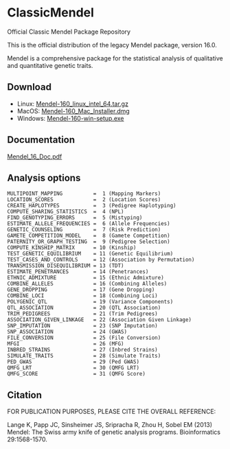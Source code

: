 # ClassicMendel

Official Classic Mendel Package Repository

This is the official distribution of the legacy Mendel package, version 16.0.  

Mendel is a comprehensive package for the statistical analysis of qualitative and quantitative genetic traits. 

## Download

- Linux: [Mendel-160_linux_intel_64.tar.gz](https://github.com/OpenMendel/ClassicMendel/raw/main/Mendel-160_linux_intel_64.tar.gz)
- MacOS: [Mendel-160_Mac_Installer.dmg](https://github.com/OpenMendel/ClassicMendel/raw/main/Mendel-160_Mac_Installer.dmg)
- Windows: [Mendel-160-win-setup.exe](https://github.com/OpenMendel/ClassicMendel/raw/main/Mendel-160-win-setup.exe)

## Documentation
[Mendel_16_Doc.pdf](https://github.com/OpenMendel/ClassicMendel/raw/main/Mendel_16_Doc.pdf)
 
## Analysis options 

```
MULTIPOINT_MAPPING          =  1 (Mapping Markers)
LOCATION_SCORES             =  2 (Location Scores)
CREATE_HAPLOTYPES           =  3 (Pedigree Haplotyping)
COMPUTE_SHARING_STATISTICS  =  4 (NPL)
FIND_GENOTYPING_ERRORS      =  5 (Mistyping)
ESTIMATE_ALLELE_FREQUENCIES =  6 (Allele Frequencies)
GENETIC_COUNSELING          =  7 (Risk Prediction)
GAMETE_COMPETITION_MODEL    =  8 (Gamete Competition)
PATERNITY_OR_GRAPH_TESTING  =  9 (Pedigree Selection)
COMPUTE_KINSHIP_MATRIX      = 10 (Kinship)
TEST_GENETIC_EQUILIBRIUM    = 11 (Genetic Equilibrium)
TEST_CASES_AND_CONTROLS     = 12 (Association by Permutation)
TRANSMISSION_DISEQUILIBRIUM = 13 (TDT)
ESTIMATE_PENETRANCES        = 14 (Penetrances)
ETHNIC_ADMIXTURE            = 15 (Ethnic Admixture)
COMBINE_ALLELES             = 16 (Combining Alleles)
GENE_DROPPING               = 17 (Gene Dropping)
COMBINE_LOCI                = 18 (Combining Loci)
POLYGENIC_QTL               = 19 (Variance Components)
QTL_ASSOCIATION             = 20 (QTL Association)
TRIM_PEDIGREES              = 21 (Trim Pedigrees)
ASSOCIATION_GIVEN_LINKAGE   = 22 (Association Given Linkage)
SNP_IMPUTATION              = 23 (SNP Imputation)
SNP_ASSOCIATION             = 24 (GWAS)
FILE_CONVERSION             = 25 (File Conversion)
MFGI                        = 26 (MFG)
INBRED_STRAINS              = 27 (Inbred Strains)
SIMULATE_TRAITS             = 28 (Simulate Traits)
PED_GWAS                    = 29 (Ped GWAS)
QMFG_LRT                    = 30 (QMFG LRT)
QMFG_SCORE                  = 31 (QMFG Score)
```

## Citation

 FOR PUBLICATION PURPOSES, PLEASE CITE THE OVERALL REFERENCE:
 
 Lange K, Papp JC, Sinsheimer JS, Sripracha R, Zhou H, Sobel EM (2013)
 Mendel: The Swiss army knife of genetic analysis programs.
 Bioinformatics 29:1568-1570.
